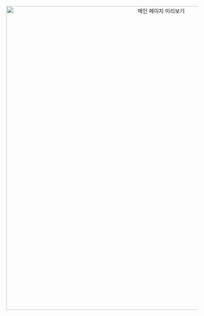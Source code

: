 <p align="center">
  <img src="https://github.com/azu0822/naeilhome/blob/main/메인페이지.jpg?raw=true" alt="메인 페이지 미리보기" width="800"/>
</p>



<!--
**azu0822/azu0822** is a ✨ _special_ ✨ repository because its `README.md` (this file) appears on your GitHub profile.

Here are some ideas to get you started:

- 🔭 I’m currently working on ...
- 🌱 I’m currently learning ...
- 👯 I’m looking to collaborate on ...
- 🤔 I’m looking for help with ...
- 💬 Ask me about ...
- 📫 How to reach me: ...
- 😄 Pronouns: ...
- ⚡ Fun fact: ...
-->
